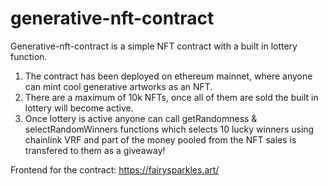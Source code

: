 # generative-nft-contract

Generative-nft-contract is a simple NFT contract with a built in lottery function.

1. The contract has been deployed on ethereum mainnet, where anyone can mint cool generative artworks as an NFT.
2. There are a maximum of 10k NFTs, once all of them are sold the built in lottery will become active. 
3. Once lottery is active anyone can call getRandomness & selectRandomWinners functions which selects 10 lucky winners using chainlink VRF and part of the money pooled from the NFT sales is transfered to them as a giveaway!

Frontend for the contract: https://fairysparkles.art/
